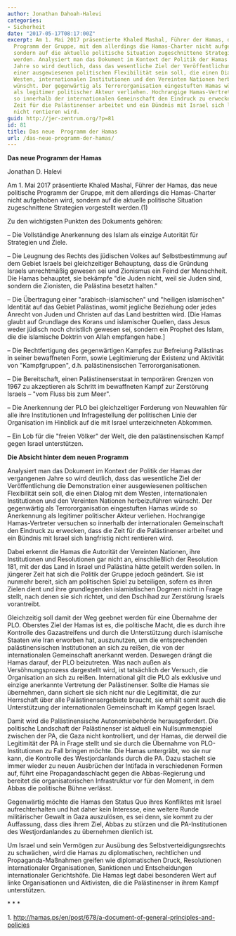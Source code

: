 ```yaml
---
author: Jonathan Dahoah-Halevi
categories:
- Sicherheit
date: "2017-05-17T08:17:00Z"
excerpt: Am 1. Mai 2017 präsentierte Khaled Mashal, Führer der Hamas, das neue politische
  Programm der Gruppe, mit dem allerdings die Hamas-Charter nicht aufgehoben wird,
  sondern auf die aktuelle politische Situation zugeschnittene Strategien vorgestellt
  werden. Analysiert man das Dokument im Kontext der Politik der Hamas der vergangenen
  Jahre so wird deutlich, dass das wesentliche Ziel der Veröffentlichung die Demonstration
  einer ausgewiesenen politischen Flexibilität sein soll, die einen Dialog mit dem
  Westen, internationalen Institutionen und den Vereinten Nationen herbeizuführen
  wünscht. Der gegenwärtig als Terrororganisation eingestuften Hamas würde so Anerkennung
  als legitimer politischer Akteur verliehen. Hochrangige Hamas-Vertreter versuchen
  so innerhalb der internationalen Gemeinschaft den Eindruck zu erwecken, dass die
  Zeit für die Palästinenser arbeitet und ein Bündnis mit Israel sich langfristig
  nicht rentieren wird.
guid: http://jer-zentrum.org/?p=81
id: 81
title: Das neue  Programm der Hamas
url: /das-neue-programm-der-hamas/
---
```


**Das neue Programm der Hamas**

Jonathan D. Halevi

Am 1. Mai 2017 präsentierte Khaled Mashal, Führer der Hamas, das neue politische Programm der Gruppe, mit dem allerdings die Hamas-Charter nicht aufgehoben wird, sondern auf die aktuelle politische Situation zugeschnittene Strategien vorgestellt werden.(1)

Zu den wichtigsten Punkten des Dokuments gehören:

– Die Vollständige Anerkennung des Islam als einzige Autorität für Strategien und Ziele.

– Die Leugnung des Rechts des jüdischen Volkes auf Selbstbestimmung auf dem Gebiet Israels bei gleichzeitiger Behauptung, dass die Gründung Israels unrechtmäßig gewesen sei und Zionismus ein Feind der Menschheit. Die Hamas behauptet, sie bekämpfe "die Juden nicht, weil sie Juden sind, sondern die Zionisten, die Palästina besetzt halten."

– Die Übertragung einer "arabisch-islamischen" und "heiligen islamischen" Identität auf das Gebiet Palästinas, womit jegliche Beziehung oder jedes Anrecht von Juden und Christen auf das Land bestritten wird. \[Die Hamas glaubt auf Grundlage des Korans und islamischer Quellen, dass Jesus weder jüdisch noch christlich gewesen sei, sondern ein Prophet des Islam, die die islamische Doktrin von Allah empfangen habe.\]

– Die Rechtfertigung des gegenwärtigen Kampfes zur Befreiung Palästinas in seiner bewaffneten Form, sowie Legitimierung der Existenz und Aktivität von "Kampfgruppen", d.h. palästinensischen Terrororganisationen.

– Die Bereitschaft, einen Palästinenserstaat in temporären Grenzen von 1967 zu akzeptieren als Schritt im bewaffneten Kampf zur Zerstörung Israels – "vom Fluss bis zum Meer".

– Die Anerkennung der PLO bei gleichzeitiger Forderung von Neuwahlen für alle ihre Institutionen und Infragestellung der politischen Linie der Organisation im Hinblick auf die mit Israel unterzeichneten Abkommen.

– Ein Lob für die "freien Völker" der Welt, die den palästinensischen Kampf gegen Israel unterstützen.

**Die Absicht hinter dem neuen Programm**

Analysiert man das Dokument im Kontext der Politik der Hamas der vergangenen Jahre so wird deutlich, dass das wesentliche Ziel der Veröffentlichung die Demonstration einer ausgewiesenen politischen Flexibilität sein soll, die einen Dialog mit dem Westen, internationalen Institutionen und den Vereinten Nationen herbeizuführen wünscht. Der gegenwärtig als Terrororganisation eingestuften Hamas würde so Anerkennung als legitimer politischer Akteur verliehen. Hochrangige Hamas-Vertreter versuchen so innerhalb der internationalen Gemeinschaft den Eindruck zu erwecken, dass die Zeit für die Palästinenser arbeitet und ein Bündnis mit Israel sich langfristig nicht rentieren wird.

Dabei erkennt die Hamas die Autorität der Vereinten Nationen, ihre Institutionen und Resolutionen gar nicht an, einschließlich der Resolution 181, mit der das Land in Israel und Palästina hätte geteilt werden sollen. In jüngerer Zeit hat sich die Politik der Gruppe jedoch geändert. Sie ist nunmehr bereit, sich am politischen Spiel zu beteiligen, sofern es ihren Zielen dient und ihre grundlegenden islamistischen Dogmen nicht in Frage stellt, nach denen sie sich richtet, und den Dschihad zur Zerstörung Israels vorantreibt.

Gleichzeitig soll damit der Weg geebnet werden für eine Übernahme der PLO. Oberstes Ziel der Hamas ist es, die politische Macht, die es durch ihre Kontrolle des Gazastreifens und durch die Unterstützung durch islamische Staaten wie Iran erworben hat, auszunutzen, um die entsprechenden palästinensischen Institutionen an sich zu reißen, die von der internationalen Gemeinschaft anerkannt werden. Deswegen drängt die Hamas darauf, der PLO beizutreten. Was nach außen als Versöhnungsprozess dargestellt wird, ist tatsächlich der Versuch, die Organisation an sich zu reißen. International gilt die PLO als exklusive und einzige anerkannte Vertretung der Palästinenser. Sollte die Hamas sie übernehmen, dann sichert sie sich nicht nur die Legitimität, die zur Herrschaft über alle Palästinensergebiete braucht, sie erhält somit auch die Unterstützung der internationalen Gemeinschaft im Kampf gegen Israel.

Damit wird die Palästinensische Autonomiebehörde herausgefordert. Die politische Landschaft der Palästinenser ist aktuell ein Nullsummenspiel zwischen der PA, die Gaza nicht kontrolliert, und der Hamas, die derweil die Legitimität der PA in Frage stellt und sie durch die Übernahme von PLO-Institutionen zu Fall bringen möchte. Die Hamas untergräbt, wo sie nur kann, die Kontrolle des Westjordanlands durch die PA. Dazu stachelt sie immer wieder zu neuen Ausbrüchen der Intifada in verschiedenen Formen auf, führt eine Propagandaschlacht gegen die Abbas-Regierung und bereitet die organisatorischen Infrastruktur vor für den Moment, in dem Abbas die politische Bühne verlässt.

Gegenwärtig möchte die Hamas den Status Quo ihres Konfliktes mit Israel aufrechterhalten und hat daher kein Interesse, eine weitere Runde militärischer Gewalt in Gaza auszulösen, es sei denn, sie kommt zu der Auffassung, dass dies ihrem Ziel, Abbas zu stürzen und die PA-Institutionen des Westjordanlandes zu übernehmen dienlich ist.

Um Israel und sein Vermögen zur Ausübung des Selbstverteidigungsrechts zu schwächen, wird die Hamas zu diplomatischen, rechtlichen und Propaganda-Maßnahmen greifen wie diplomatischen Druck, Resolutionen internationaler Organisationen, Sanktionen und Entscheidungen internationaler Gerichtshöfe. Die Hamas legt dabei besonderen Wert auf linke Organisationen und Aktivisten, die die Palästinenser in ihrem Kampf unterstützen.

\* \* \*

1\. http://hamas.ps/en/post/678/a-document-of-general-principles-and-policies